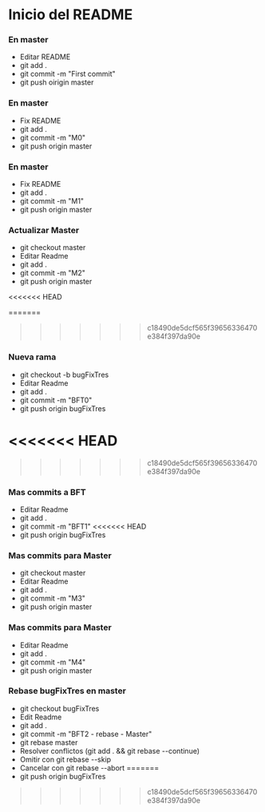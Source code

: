 Inicio del README
=================

### En master
 - Editar README
 - git add .
 - git commit -m "First commit"
 - git push oirigin master

### En master
 - Fix README
 - git add .
 - git commit -m "M0"
 - git push origin master

### En master
 - Fix README
 - git add .
 - git commit -m "M1"
 - git push origin master

### Actualizar Master
 - git checkout master
 - Editar Readme
 - git add .
 - git commit -m "M2"
 - git push origin master

<<<<<<< HEAD


=======
>>>>>>> c18490de5dcf565f39656336470e384f397da90e
### Nueva rama
 - git checkout -b bugFixTres
 - Editar Readme
 - git add .
 - git commit -m "BFT0"
 - git push origin bugFixTres

<<<<<<< HEAD
=======

>>>>>>> c18490de5dcf565f39656336470e384f397da90e
### Mas commits a BFT
 - Editar Readme
 - git add .
 - git commit -m "BFT1"
<<<<<<< HEAD
 - git push origin bugFixTres




### Mas commits para Master
 - git checkout master
 - Editar Readme
 - git add .
 - git commit -m "M3"
 - git push origin master

### Mas commits para Master
 - Editar Readme
 - git add .
 - git commit -m "M4"
 - git push origin master


### Rebase bugFixTres en master
 - git checkout bugFixTres
 - Edit Readme
 - git add .
 - git commit -m "BFT2 - rebase - Master"
 - git rebase master
 - Resolver conflictos (git add . && git rebase --continue)
 - Omitir con git rebase --skip
 - Cancelar con git rebase --abort
=======
 - git push origin bugFixTres
>>>>>>> c18490de5dcf565f39656336470e384f397da90e

